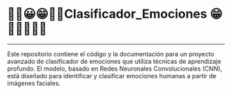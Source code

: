 # 😶‍🌫️😀😁🤢🥶Clasificador_Emociones 😁🤢🥶🥵😵‍💫  
<span style="font-size: 24px;"></span>
_____________________________

 Este repositorio contiene el código y la documentación para un proyecto avanzado de clasificador de emociones que utiliza técnicas de aprendizaje profundo. El modelo, basado en Redes Neuronales Convolucionales (CNN), está diseñado para identificar y clasificar emociones humanas a partir de imágenes faciales.
